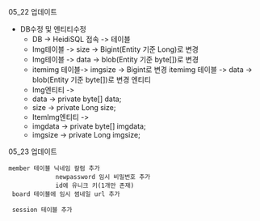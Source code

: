 05_22 업데이트

- DB수정 및 엔티티수정
	 - DB -> HeidiSQL 접속 -> 테이블
	 - Img테이블 -> size -> Bigint(Entity 기준 Long)로 변경
	 - Img테이블 -> data -> blob(Entity 기준 byte[])로 변경
	 - itemimg 테이블-> imgsize -> Bigint로 변경
	  itemimg 테이블 -> data -> blob(Entity 기준 byte[])로 변경
	엔티티 
	- Img엔티티 ->
	- data -> private byte[] data; 
	- size -> private Long size;
	- ItemImg엔티티 ->
	- imgdata -> private byte[] imgdata;
	- imgsize -> private Long imgsize;

05_23 업데이트

	member 테이블 닉네임 칼럼 추가
				 newpassword 임시 비밀번호 추가
				 id에 유니크 키(1개만 존재)
	 board 테이블에 임시 썸네일 url 추가

	 session 테이블 추가